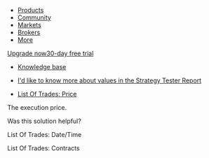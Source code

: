 -   [Products](https://www.tradingview.com/chart/)
-   [Community](https://www.tradingview.com/ideas/)
-   [Markets](https://www.tradingview.com/markets/)
-   [Brokers](https://www.tradingview.com/brokers/)
-   [More](https://www.tradingview.com/support/)

[Upgrade now30-day free trial](https://www.tradingview.com/pricing/?source=header_go_pro_button&feature=Buy%20Trial)

-   [Knowledge base](https://www.tradingview.com/)

-   [I'd like to know more about values in the Strategy Tester Report](https://www.tradingview.com/support/folders/43000587044-i-d-like-to-know-more-about-values-in-the-strategy-tester-report/)
-   [List Of Trades: Price](https://www.tradingview.com/support/solutions/43000681743-list-of-trades-price/)

The execution price.

Was this solution helpful?

List Of Trades: Date/Time

List Of Trades: Contracts